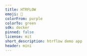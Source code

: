 ```yaml
---
title: HTRFLOW
emoji: 🏢
colorFrom: purple
colorTo: green
sdk: docker
pinned: false
license: mit
short_description: htrflow demo app
header: mini
---
```

